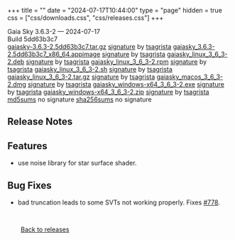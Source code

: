 +++
title = ""
date = "2024-07-17T10:44:00"
type = "page"
hidden = true
css = ["css/downloads.css", "css/releases.css"]
+++

<div class="download-container">
<div id="download-title">
<i class="fa-solid fa-tag"></i>
Gaia Sky <span class="downloads-version">3.6.3-2</span> — <i class="fa-solid fa-clock"></i>
<time class="downloads-releasedate" datetime="2024-07-17T10:44:00" title="Published: 2024-07-17T10:44:00">2024-07-17</time></div>
<div class="downloads-build">Build 5dd63b3c7</div>
<div class="download-section">
<a href="https://gaia.ari.uni-heidelberg.de/gaiasky/releases/3.6.3-2.5dd63b3c7/gaiasky-3.6.3-2.5dd63b3c7.tar.gz" class="download-button">gaiasky-3.6.3-2.5dd63b3c7.tar.gz</a>
<span class="signature">
<a href="https://gaia.ari.uni-heidelberg.de/gaiasky/releases/3.6.3-2.5dd63b3c7/gaiasky-3.6.3-2.5dd63b3c7.tar.gz.sig">signature</a>  by  <a href="https://keyserver.ubuntu.com/pks/lookup?search=0x448C2B189756743013D5F7C22FD2A59C1D734C1F&fingerprint=on&op=index">tsagrista</a>
</span>
<a href="https://gaia.ari.uni-heidelberg.de/gaiasky/releases/3.6.3-2.5dd63b3c7/gaiasky_3.6.3-2.5dd63b3c7_x86_64.appimage" class="download-button">gaiasky_3.6.3-2.5dd63b3c7_x86_64.appimage</a>
<span class="signature">
<a href="https://gaia.ari.uni-heidelberg.de/gaiasky/releases/3.6.3-2.5dd63b3c7/gaiasky_3.6.3-2.5dd63b3c7_x86_64.appimage.sig">signature</a>  by  <a href="https://keyserver.ubuntu.com/pks/lookup?search=0x448C2B189756743013D5F7C22FD2A59C1D734C1F&fingerprint=on&op=index">tsagrista</a>
</span>
<a href="https://gaia.ari.uni-heidelberg.de/gaiasky/releases/3.6.3-2.5dd63b3c7/gaiasky_linux_3_6_3-2.deb" class="download-button">gaiasky_linux_3_6_3-2.deb</a>
<span class="signature">
<a href="https://gaia.ari.uni-heidelberg.de/gaiasky/releases/3.6.3-2.5dd63b3c7/gaiasky_linux_3_6_3-2.deb.sig">signature</a>  by  <a href="https://keyserver.ubuntu.com/pks/lookup?search=0x448C2B189756743013D5F7C22FD2A59C1D734C1F&fingerprint=on&op=index">tsagrista</a>
</span>
<a href="https://gaia.ari.uni-heidelberg.de/gaiasky/releases/3.6.3-2.5dd63b3c7/gaiasky_linux_3_6_3-2.rpm" class="download-button">gaiasky_linux_3_6_3-2.rpm</a>
<span class="signature">
<a href="https://gaia.ari.uni-heidelberg.de/gaiasky/releases/3.6.3-2.5dd63b3c7/gaiasky_linux_3_6_3-2.rpm.sig">signature</a>  by  <a href="https://keyserver.ubuntu.com/pks/lookup?search=0x448C2B189756743013D5F7C22FD2A59C1D734C1F&fingerprint=on&op=index">tsagrista</a>
</span>
<a href="https://gaia.ari.uni-heidelberg.de/gaiasky/releases/3.6.3-2.5dd63b3c7/gaiasky_linux_3_6_3-2.sh" class="download-button">gaiasky_linux_3_6_3-2.sh</a>
<span class="signature">
<a href="https://gaia.ari.uni-heidelberg.de/gaiasky/releases/3.6.3-2.5dd63b3c7/gaiasky_linux_3_6_3-2.sh.sig">signature</a>  by  <a href="https://keyserver.ubuntu.com/pks/lookup?search=0x448C2B189756743013D5F7C22FD2A59C1D734C1F&fingerprint=on&op=index">tsagrista</a>
</span>
<a href="https://gaia.ari.uni-heidelberg.de/gaiasky/releases/3.6.3-2.5dd63b3c7/gaiasky_linux_3_6_3-2.tar.gz" class="download-button">gaiasky_linux_3_6_3-2.tar.gz</a>
<span class="signature">
<a href="https://gaia.ari.uni-heidelberg.de/gaiasky/releases/3.6.3-2.5dd63b3c7/gaiasky_linux_3_6_3-2.tar.gz.sig">signature</a>  by  <a href="https://keyserver.ubuntu.com/pks/lookup?search=0x448C2B189756743013D5F7C22FD2A59C1D734C1F&fingerprint=on&op=index">tsagrista</a>
</span>
<a href="https://gaia.ari.uni-heidelberg.de/gaiasky/releases/3.6.3-2.5dd63b3c7/gaiasky_macos_3_6_3-2.dmg" class="download-button">gaiasky_macos_3_6_3-2.dmg</a>
<span class="signature">
<a href="https://gaia.ari.uni-heidelberg.de/gaiasky/releases/3.6.3-2.5dd63b3c7/gaiasky_macos_3_6_3-2.dmg.sig">signature</a>  by  <a href="https://keyserver.ubuntu.com/pks/lookup?search=0x448C2B189756743013D5F7C22FD2A59C1D734C1F&fingerprint=on&op=index">tsagrista</a>
</span>
<a href="https://gaia.ari.uni-heidelberg.de/gaiasky/releases/3.6.3-2.5dd63b3c7/gaiasky_windows-x64_3_6_3-2.exe" class="download-button">gaiasky_windows-x64_3_6_3-2.exe</a>
<span class="signature">
<a href="https://gaia.ari.uni-heidelberg.de/gaiasky/releases/3.6.3-2.5dd63b3c7/gaiasky_windows-x64_3_6_3-2.exe.sig">signature</a>  by  <a href="https://keyserver.ubuntu.com/pks/lookup?search=0x448C2B189756743013D5F7C22FD2A59C1D734C1F&fingerprint=on&op=index">tsagrista</a>
</span>
<a href="https://gaia.ari.uni-heidelberg.de/gaiasky/releases/3.6.3-2.5dd63b3c7/gaiasky_windows-x64_3_6_3-2.zip" class="download-button">gaiasky_windows-x64_3_6_3-2.zip</a>
<span class="signature">
<a href="https://gaia.ari.uni-heidelberg.de/gaiasky/releases/3.6.3-2.5dd63b3c7/gaiasky_windows-x64_3_6_3-2.zip.sig">signature</a>  by  <a href="https://keyserver.ubuntu.com/pks/lookup?search=0x448C2B189756743013D5F7C22FD2A59C1D734C1F&fingerprint=on&op=index">tsagrista</a>
</span>
<a href="https://gaia.ari.uni-heidelberg.de/gaiasky/releases/3.6.3-2.5dd63b3c7/md5sums" class="download-button">md5sums</a>
<span class="signature">no signature</span>
<a href="https://gaia.ari.uni-heidelberg.de/gaiasky/releases/3.6.3-2.5dd63b3c7/sha256sums" class="download-button">sha256sums</a>
<span class="signature">no signature</span>
</div>
</div>

<section class="release-notes">

# Release Notes


## Features
- use noise library for star surface shader.

## Bug Fixes
- bad truncation leads to some SVTs not working properly. Fixes [#778](https://codeberg.org/gaiasky/gaiasky/issues/778).
</section>


<p class="center-text" style="padding: 30px;">
<i class="fa-solid fa-circle-arrow-left"></i> <a href="/downloads/releases">Back to releases</a>
</p>
